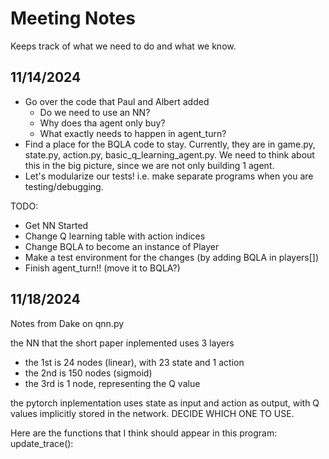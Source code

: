 # Meeting Notes
Keeps track of what we need to do and what we know.

## 11/14/2024
- Go over the code that Paul and Albert added
    - Do we need to use an NN? 
    - Why does tha agent only buy?
    - What exactly needs to happen in agent_turn?
- Find a place for the BQLA code to stay. Currently, they are in game.py, state.py, action.py, basic_q_learning_agent.py. We need to think about this in the big picture, since we are not only building 1 agent.
- Let's modularize our tests! i.e. make separate programs when you are testing/debugging.

TODO:

- Get NN Started
- Change Q learning table with action indices
- Change BQLA to become an instance of Player
- Make a test environment for the changes (by adding BQLA in players[])
- Finish agent_turn!! (move it to BQLA?)

## 11/18/2024
Notes from Dake on qnn.py

the NN that the short paper inplemented uses 3 layers
- the 1st is 24 nodes (linear), with 23 state and 1 action
- the 2nd is 150 nodes (sigmoid)
- the 3rd is 1 node, representing the Q value

the pytorch inplementation uses state as input and action as output, 
with Q values implicitly stored in the network. DECIDE WHICH ONE TO USE.

Here are the functions that I think should appear in this program:
update_trace():
